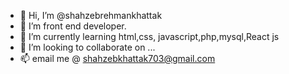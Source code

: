 - 👋 Hi, I’m @shahzebrehmankhattak
- 👀 I’m front end developer.
- 🌱 I’m currently learning html,css, javascript,php,mysql,React js
- 💞️ I’m looking to collaborate on ...
- 📫 email me @ shahzebkhattak703@gmail.com

<!---
shahzebrehmankhattak/shahzebrehmankhattak is a ✨ special ✨ repository because its `README.md` (this file) appears on your GitHub profile.
You can click the Preview link to take a look at your changes.
--->
